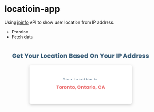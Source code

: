 # locatioin-app

Using [ipinfo](https://ipinfo.io/) API to show user location from IP address.

- Promise
- Fetch data

![location](location.png)
